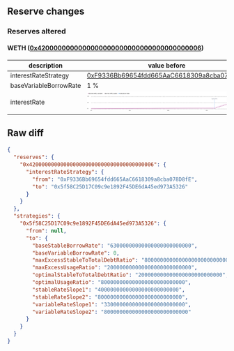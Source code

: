 ## Reserve changes

### Reserves altered

#### WETH ([0x4200000000000000000000000000000000000006](https://optimistic.etherscan.io/address/0x4200000000000000000000000000000000000006))

| description | value before | value after |
| --- | --- | --- |
| interestRateStrategy | [0xF9336Bb69654fdd665AaC6618309a8cba078D8fE](https://optimistic.etherscan.io/address/0xF9336Bb69654fdd665AaC6618309a8cba078D8fE) | [0x5f58C25D17C09c9e1892F45DE6dA45ed973A5326](https://optimistic.etherscan.io/address/0x5f58C25D17C09c9e1892F45DE6dA45ed973A5326) |
| baseVariableBorrowRate | 1 % | 0 % |
| interestRate | ![before](/.assets/0503ddc95c9ff90b6308f1ba4175b90d670e81ed.svg) | ![after](/.assets/715cbb89cad22db0c20f074df5ed4b41cd5a2327.svg) |

## Raw diff

```json
{
  "reserves": {
    "0x4200000000000000000000000000000000000006": {
      "interestRateStrategy": {
        "from": "0xF9336Bb69654fdd665AaC6618309a8cba078D8fE",
        "to": "0x5f58C25D17C09c9e1892F45DE6dA45ed973A5326"
      }
    }
  },
  "strategies": {
    "0x5f58C25D17C09c9e1892F45DE6dA45ed973A5326": {
      "from": null,
      "to": {
        "baseStableBorrowRate": "63000000000000000000000000",
        "baseVariableBorrowRate": 0,
        "maxExcessStableToTotalDebtRatio": "800000000000000000000000000",
        "maxExcessUsageRatio": "200000000000000000000000000",
        "optimalStableToTotalDebtRatio": "200000000000000000000000000",
        "optimalUsageRatio": "800000000000000000000000000",
        "stableRateSlope1": "40000000000000000000000000",
        "stableRateSlope2": "800000000000000000000000000",
        "variableRateSlope1": "33000000000000000000000000",
        "variableRateSlope2": "800000000000000000000000000"
      }
    }
  }
}
```